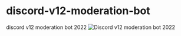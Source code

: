 # discord-v12-moderation-bot
discord v12 moderation bot 2022
![Discord v12 moderation bot 2022](https://user-images.githubusercontent.com/53797515/156597524-2203ab4a-062f-4d73-9853-dbd37eaf7981.jpg)
